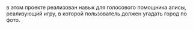 в этом проекте реализован навык для голосового помощника алисы, реализующий игру, в которой пользователь должен угадать город по фото.

